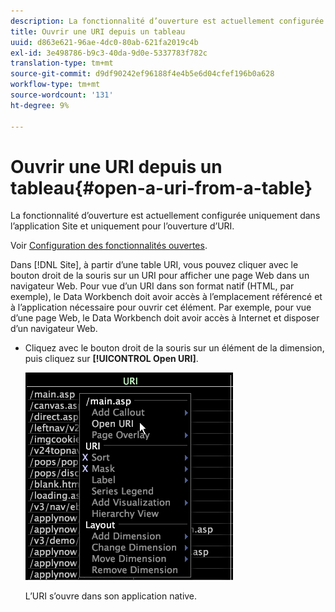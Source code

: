 ```yaml
---
description: La fonctionnalité d’ouverture est actuellement configurée uniquement dans l’application Site et uniquement pour l’ouverture d’URI.
title: Ouvrir une URI depuis un tableau
uuid: d863e621-96ae-4dc0-80ab-621fa2019c4b
exl-id: 3e498786-b9c3-40da-9d0e-5337783f782c
translation-type: tm+mt
source-git-commit: d9df90242ef96188f4e4b5e6d04cfef196b0a628
workflow-type: tm+mt
source-wordcount: '131'
ht-degree: 9%

---
```


# Ouvrir une URI depuis un tableau{#open-a-uri-from-a-table}

La fonctionnalité d’ouverture est actuellement configurée uniquement dans l’application Site et uniquement pour l’ouverture d’URI.

Voir [Configuration des fonctionnalités ouvertes](../../../../home/c-get-started/c-intf-anlys-ftrs/c-config-open-funct.md#concept-854e6dc8bef34e6aa4ccfb7a8929af4d).

Dans [!DNL Site], à partir d’une table URI, vous pouvez cliquer avec le bouton droit de la souris sur un URI pour afficher une page Web dans un navigateur Web. Pour vue d’un URI dans son format natif (HTML, par exemple), le Data Workbench doit avoir accès à l’emplacement référencé et à l’application nécessaire pour ouvrir cet élément. Par exemple, pour vue d’une page Web, le Data Workbench doit avoir accès à Internet et disposer d’un navigateur Web.

* Cliquez avec le bouton droit de la souris sur un élément de la dimension, puis cliquez sur **[!UICONTROL Open URI]**.

   ![](assets/mnu_Table_OpenURI.png)

   L’URI s’ouvre dans son application native.
